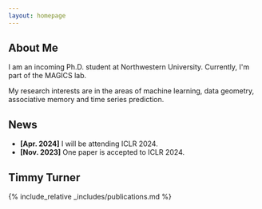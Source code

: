 ```yaml
---
layout: homepage
---
```


## About Me

I am an incoming Ph.D. student at  Northwestern University.
Currently, I'm part of the MAGICS lab.

My research interests are in the areas of  machine learning, data geometry, associative memory and time series prediction.

## News

- **[Apr. 2024]** I will be attending ICLR 2024.
- **[Nov. 2023]** One paper is accepted to ICLR 2024.

## Timmy Turner


{% include_relative _includes/publications.md %}
